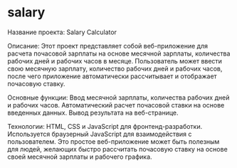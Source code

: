 # salary
Название проекта: Salary Calculator

Описание:
Этот проект представляет собой веб-приложение для расчета почасовой зарплаты на основе месячной зарплаты, количества рабочих дней и рабочих часов в месяце. Пользователь может ввести свою месячную зарплату, количество рабочих дней и рабочих часов, после чего приложение автоматически рассчитывает и отображает почасовую ставку.

Основные функции:
Ввод месячной зарплаты, количества рабочих дней и рабочих часов.
Автоматический расчет почасовой ставки на основе введенных данных.
Вывод результата на веб-странице.

Технологии:
HTML, CSS и JavaScript для фронтенд-разработки.
Используется браузерный JavaScript для взаимодействия с пользователем.
Это простое веб-приложение может быть полезным для людей, желающих быстро рассчитать почасовую ставку на основе своей месячной зарплаты и рабочего графика.
